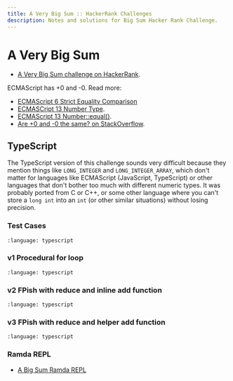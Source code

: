 ```yaml
---
title: A Very Big Sum :: HackerRank Challenges
description: Notes and solutions for Big Sum Hacker Rank Challenge.
---
```


# A Very Big Sum

- [A Very Big Sum challenge on HackerRank](https://www.hackerrank.com/challenges/a-very-big-sum/problem).

ECMAScript has +0 and -0. Read more:

- [ECMAScript 6 Strict Equality Comparison](https://262.ecma-international.org/6.0/#sec-strict-equality-comparison)
- [ECMASCript 13 Number Type](https://262.ecma-international.org/13.0/#sec-ecmascript-language-types-number-type).
- [ECMAScript 13 Number::equal()](https://262.ecma-international.org/13.0/#sec-numeric-types-number-equal).
- [Are +0 and -0 the same? on StackOverflow](https://stackoverflow.com/questions/7223359/are-0-and-0-the-same).

## TypeScript

The TypeScript version of this challenge sounds very difficult because they mention things like `LONG_INTEGER` and `LONG_INTEGER_ARRAY`, which don't matter for languages like ECMAScript (JavaScript, TypeScript) or other languages that don't bother too much with different numeric types.
It was probably ported from C or C++, or some other language where you can't store a `long int` into an `int` (or other similar situations) without losing precision.

### Test Cases

```{literalinclude} /../src/hackerrank/typescript/1-easy/big-sum/bigSum.test.ts
:language: typescript
```

### v1 Procedural for loop

```{literalinclude} /../src/hackerrank/typescript/1-easy/big-sum/bigSum-v1.ts
:language: typescript
```

### v2 FPish with reduce and inline add function

```{literalinclude} /../src/hackerrank/typescript/1-easy/big-sum/bigSum-v2.ts
:language: typescript
```

### v3 FPish with reduce and helper add function

```{literalinclude} /../src/hackerrank/typescript/1-easy/big-sum/bigSum-v3.ts
:language: typescript
```



### Ramda REPL

- [A Big Sum Ramda REPL](https://ramdajs.com/repl/#?%0Afunction%20f%28acc%2C%20num%29%20%7B%0A%20%20%2F%2F%20acc%20%3D%200%0A%20%20%2F%2F%20num%20%3D%201%0A%20%20%2F%2F%20curTotal%20%3D%201%0A%20%20%0A%20%20%2F%2F%20acc%20%3D%201%0A%20%20%2F%2F%20num%20%3D%202%0A%20%20%2F%2F%20curTotal%20%3D%203%0A%20%20%0A%20%20%2F%2F%20acc%20%3D%203%0A%20%20%2F%2F%20num%20%3D%203%0A%20%20%2F%2F%20curTotal%20%3D%206%0A%20%20const%20curTotal%20%3D%20acc%20%2B%20num%3B%0A%20%20return%20curTotal%3B%0A%20%20%2F%2F%20acc%20%3D%201%0A%20%20%2F%2F%20acc%20%3D%203%0A%20%20%2F%2F%20acc%20%3D%206%0A%7D%0A%0A%5B1%2C%202%2C%203%5D.reduce%28f%2C%20100%29%3B%0A%0Afunction%20myAdd%28x%2C%20y%29%20%7B%0A%20%20return%20x%20%2B%20y%3B%0A%7D%0A%0Aconst%20mySum%20%3D%20reduce%28myAdd%2C%200%29%3B%0A%0AmySum%28%5B1%2C%202%2C%203%5D%29%3B%0A)
